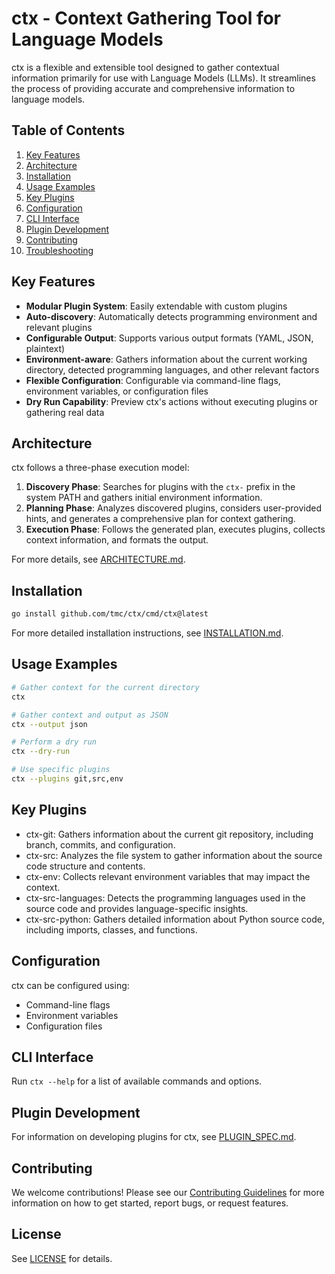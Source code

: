 # ctx - Context Gathering Tool for Language Models

ctx is a flexible and extensible tool designed to gather contextual information primarily for use with Language Models (LLMs). It streamlines the process of providing accurate and comprehensive information to language models.

## Table of Contents
1. [Key Features](#key-features)
2. [Architecture](#architecture)
3. [Installation](#installation)
4. [Usage Examples](#usage-examples)
5. [Key Plugins](#key-plugins)
6. [Configuration](#configuration)
7. [CLI Interface](#cli-interface)
8. [Plugin Development](#plugin-development)
9. [Contributing](#contributing)
10. [Troubleshooting](#troubleshooting)

## Key Features

- **Modular Plugin System**: Easily extendable with custom plugins
- **Auto-discovery**: Automatically detects programming environment and relevant plugins
- **Configurable Output**: Supports various output formats (YAML, JSON, plaintext)
- **Environment-aware**: Gathers information about the current working directory, detected programming languages, and other relevant factors
- **Flexible Configuration**: Configurable via command-line flags, environment variables, or configuration files
- **Dry Run Capability**: Preview ctx's actions without executing plugins or gathering real data

## Architecture

ctx follows a three-phase execution model:

1. **Discovery Phase**: Searches for plugins with the `ctx-` prefix in the system PATH and gathers initial environment information.
2. **Planning Phase**: Analyzes discovered plugins, considers user-provided hints, and generates a comprehensive plan for context gathering.
3. **Execution Phase**: Follows the generated plan, executes plugins, collects context information, and formats the output.

For more details, see [ARCHITECTURE.md](docs/ARCHITECTURE.md).

## Installation

```bash
go install github.com/tmc/ctx/cmd/ctx@latest
```

For more detailed installation instructions, see [INSTALLATION.md](docs/INSTALLATION.md).

## Usage Examples

```bash
# Gather context for the current directory
ctx

# Gather context and output as JSON
ctx --output json

# Perform a dry run
ctx --dry-run

# Use specific plugins
ctx --plugins git,src,env
```

## Key Plugins

- ctx-git: Gathers information about the current git repository, including branch, commits, and configuration.
- ctx-src: Analyzes the file system to gather information about the source code structure and contents.
- ctx-env: Collects relevant environment variables that may impact the context.
- ctx-src-languages: Detects the programming languages used in the source code and provides language-specific insights.
- ctx-src-python: Gathers detailed information about Python source code, including imports, classes, and functions.

## Configuration

ctx can be configured using:
- Command-line flags
- Environment variables
- Configuration files


## CLI Interface

Run `ctx --help` for a list of available commands and options.

## Plugin Development

For information on developing plugins for ctx, see [PLUGIN_SPEC.md](docs/PLUGIN_SPEC.md).

## Contributing

We welcome contributions! Please see our [Contributing Guidelines](docs/CONTRIBUTING.md) for more information on how to get started, report bugs, or request features.

## License

See [LICENSE](LICENSE) for details.

